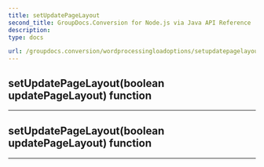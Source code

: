 ```yaml
---
title: setUpdatePageLayout
second_title: GroupDocs.Conversion for Node.js via Java API Reference
description: 
type: docs

url: /groupdocs.conversion/wordprocessingloadoptions/setupdatepagelayout/
---
```


## setUpdatePageLayout(boolean updatePageLayout)  function



---


## setUpdatePageLayout(boolean updatePageLayout)  function



---


